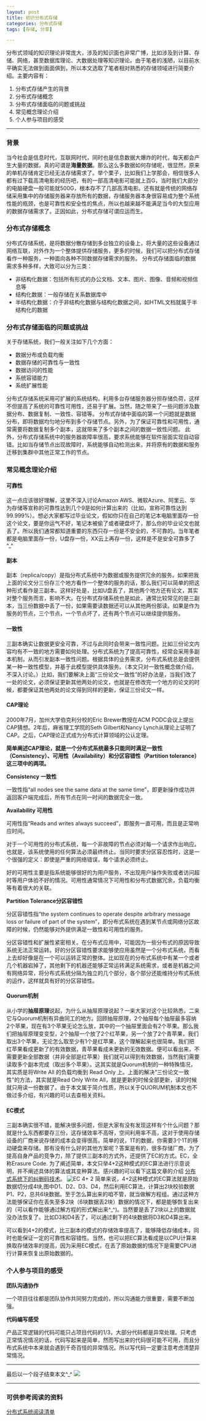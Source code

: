 ```yaml
---
layout: post
title: 初识分布式存储
categories: 分布式存储
tags: [存储, 分享]

---
```


分布式领域的知识理论非常庞大，涉及的知识面也非常广博，比如涉及到计算、存储、网络，甚至数据库理论、大数据处理等知识理论。由于笔者的浅陋，以目前水平确实无法做到面面俱到，所以本文选取了笔者相对熟悉的存储领域进行简要介绍。主要内容有：

1. 分布式存储产生的背景
2. 分布式存储概念
3. 分布式存储面临的问题或挑战
4. 常见概念理论介绍
5. 个人参与项目的感受

***

### 背景
当今社会是信息时代，互联网时代，同时也是信息数据大爆炸的时代，每天都会产生大量的数据，真的可谓是**海量数据**。那么这么多数据如何存储呢，很显然，原来的单机存储肯定已经无法存储需求了。举个栗子，比如我们上学那会，相信很多人都有过下载高清电影的经历吧，有的一部高清电影可能就上百G，当时我们大部分的电脑硬盘一般可能就500G，根本存不了几部高清电影。还有就是传统的网络存储采用集中的存储服务器来存放所有的数据，存储服务器本身很容易成为整个系统性能的瓶颈，也是可靠性和安全性的焦点，所以也越来越不能满足当今的大型应用的数据存储需求了。正因如此，分布式存储可谓应运而生。

### 分布式存储概念
分布式存储系统，是将数据分散存储到多台独立的设备上，将大量的这些设备通过网络互联，对外作为一个整体提供存储服务，更多的时候，我们可以把分布式存储看作一种服务，一种面向各种不同数据存储需求的服务。
分布式存储面临的数据需求多种多样，大致可以分为三类：
* 非结构化数据：包括所有形式的办公文档、文本、图片、图像、音频和视频信息等
* 结构化数据：一般存储在关系数据库中
* 半结构化数据：介于非结构化数据与结构化数据之间，如HTML文档就属于半结构化的数据

### 分布式存储面临的问题或挑战
关于存储系统，我们一般关注如下几个方面：

* 数据分布或负载均衡
* 数据存储的可靠性与一致性
* 数据访问的性能
* 系统容错能力
* 系统扩展性能

分布式存储系统采用可扩展的系统结构，利用多台存储服务器分担存储负荷，这样不但提高了系统的可靠性可用性，还易于扩展。当然，随之带来了一些问题涉及数据分布、数据复制、一致性、容错等。
分布式存储中面临的第一个问题就是数据分布，即将数据均匀地分布到多个存储节点。另外，为了保证可靠性和可用性，通常需要将数据复制多个副本，这就带来了多个副本之间的数据一致性问题。
此外，分布式存储系统中的服务器故障率很高，要求系统能够在软件层面实现自动容错。比如当存储节点出现故障时，系统能够自动检测出来，并将原有的数据和服务迁移到集群中其他正常工作的节点。

### 常见概念理论介绍

#### 可靠性
这一点应该很好理解，这里不深入讨论Amazon AWS、微软Azure、阿里云、华为存储等宣称的可靠性达到几个9是如何计算出来的（比如，宣称可靠性达到99.999%）。想必大家都写过毕业论文，假如你只在自己的笔记本电脑里面存一份这个论文，要是你运气不好，笔记本被偷了或者硬盘坏了，那么你的毕业论文也就丢了。所以我们通常都知道重要的东西只存一份是不安全的，不可靠的。当年笔者都是电脑里面存一份，U盘存一份，XX云上再存一份，这样是不是安全可靠多了 \^_^

#### 副本
副本（replica/copy）是指分布式系统中为数据或服务提供冗余的服务。如果把我上面的论文分三份存三个地方看作一个整体的服务的话，那么我们可以简单的把这种形式看作是三副本。这样好处是，比如U盘丢了，其他两个地方还有论文，其实对整个服务而言，影响不大。在分布式存储系统也是如此，通常比较常见的是三副本，当三份数据中丢了一份，如果需要读数据还可以从其他两份那读。如果是作为服务的节点，三个节点，一个节点坏了，还有两个节点可以继续提供服务。

#### 一致性
三副本确实让数据更安全可靠，不过与此同时会带来一致性问题。比如三份论文内容均有不一致的地方需要如何处理。分布式系统为了提高可靠性，经常会采用多副本机制，从而引发副本一致性问题。根据具体的业务需求，分布式系统总是会提供某一种一致性模型，并基于此模型提供具体服务。（本文只对一致性概念做介绍，不深入讨论。）比如，我们要解决上面“三份论文一致性”的好办法是，当我们改了一处的论文，必须保证更新其他两处的论文，也就是在修改完一个地方的论文的时候，都要保证其他两处的论文得到同样的更新，保证三份论文一样。

#### CAP理论
2000年7月，加州大学伯克利分校的Eric Brewer教授在ACM PODC会议上提出CAP猜想。2年后，麻省理工学院的Seth Gilbert和Nancy Lynch从理论上证明了CAP。之后，CAP理论正式成为分布式计算领域的公认定理。

**简单阐述CAP理论，就是一个分布式系统最多只能同时满足一致性（Consistency）、可用性（Availability）和分区容错性（Partition tolerance）这三项中的两项。**

**Consistency 一致性**

一致性指“all nodes see the same data at the same time”，即更新操作成功并返回客户端完成后，所有节点在同一时间的数据完全一致。


**Availability 可用性**

可用性指“Reads and writes always succeed”，即服务一直可用，而且是正常响应时间。

对于一个可用性的分布式系统，每一个非故障的节点必须对每一个请求作出响应。也就是，该系统使用的任何算法必须最终终止。当同时要求分区容忍性时，这是一个很强的定义：即使是严重的网络错误，每个请求必须终止。

好的可用性主要是指系统能够很好的为用户服务，不出现用户操作失败或者访问超时等用户体验不好的情况。可用性通常情况下可用性和分布式数据冗余，负载均衡等有着很大的关联。

**Partition Tolerance分区容错性**

分区容错性指“the system continues to operate despite arbitrary message loss or failure of part of the system”，即分布式系统在遇到某节点或网络分区故障的时候，仍然能够对外提供满足一致性和可用性的服务。

分区容错性和扩展性紧密相关。在分布式应用中，可能因为一些分布式的原因导致系统无法正常运转。好的分区容错性要求能够使应用虽然是一个分布式系统，而看上去却好像是在一个可以运转正常的整体。比如现在的分布式系统中有某一个或者几个机器宕掉了，其他剩下的机器还能够正常运转满足系统需求，或者是机器之间有网络异常，将分布式系统分隔为独立的几个部分，各个部分还能维持分布式系统的运作，这样就具有好的分区容错性。

#### Quorum机制

从小学的**抽屉原理**说起，为什么从抽屉原理说起？一来大家对这个比较熟悉，二来它与Quorum机制有异曲同工的地方。回顾抽屉原理，2个抽屉每个抽屉最多容纳2个苹果，现在有3个苹果无论怎么放，其中的一个抽屉里面会有2个苹果。那么我们把抽屉原理变变型，2个抽屉一个放了2个红苹果，另一个放了2个青苹果，我们取出3个苹果，无论怎么取至少有1个是红苹果，这个理解起来也很简单。我们把红苹果看成更新了的有效数据，青苹果看成未更新的无效数据。便可以看出来，不需要更新全部数据（并非全部是红苹果）我们就可以得到有效数据，当然我们需要读取多个副本完成（取出多个苹果）。这其实就是Quorum机制的一种特殊情况，其实质是将Write All 的负载均衡到 Read Only 上。上面的解决“三份论文一致性”的方法，其实就是Read Only Write All，就是更新的时候全部更新，读的时候就只用读一份数据了。由于本文属于简介性质，所以关于QUORUM机制本文也不做过多介绍，有兴趣的可以去查相关资料。

#### EC模式
三副本确实很不错，能解决很多问题，但是大家有没有发现这样有个什么问题？那就是什么东西都要存三份，这存储效率不高呀，空间利用率不高，这对于使用存储设备的厂商来说存储的成本会变得很高，简单的说，1T的数据，你需要3个1T的移动硬盘来存储。那有没有什么好的其他方案呢？答案是有的，很多存储厂商，为了提高自身产品的竞争力，除了提供三副本的方式外，还提供了EC的方式。EC，全称Erasure Code.
为了阐述简单，本文只举4+2这种模式的EC算法进行示意说明，并不阐述具体的算法或其变种算法。感兴趣的可以看下这篇文章的介绍
[分布式系统下的纠删码技术](http://blog.csdn.net/u011026968/article/details/52295666)。
![EC 4+ 2](http://ww4.sinaimg.cn/mw690/71c65545jw1fb6z22ykkaj20tq0c4dg7.jpg)
简单来说，4+2这种模式的EC算法就是原始数据切分成4块,图中D1、D2、D3、D4，然后利用EC算法，计算出2块校验数据P1、P2，总共6块数据。至于怎么算出来的咱不管，就当做解方程组。通过这种方法能够保证你在丢失至多2块（6块数据丢2块）数据的情况下，都是能够恢复出来的（可以看作能够通过解方程的形式解出来\^_\^)。当然要是丢了2块以上的数据就没办法恢复了。比如D3和D4丢了，可以通过剩下的4块数据将D3和D4算出来。

可以看到4+2的模式，比三副本的模式的存储效率提高了，能够降低存储成本，同时也能保证一定的可靠性和容错性。当然，也可以把EC算法看成是以CPU计算来换取存储效率的提高，因为采用EC模式，在丢了原始数据的情况下是需要CPU进行计算来恢复出原始数据的。


### 个人参与项目的感受

**团队沟通协作**

一个项目往往都是团队协作共同努力完成的，所以沟通能力很重要，需要不断加强。

**代码编写感受**

产品正常逻辑的代码可能只占项目代码的1/3，大部分代码都是异常处理。只考虑正常情况情况的话，代码写起来是简单，然而写出来的代码很可能不可用，而且分布式系统中本来就会遇到千奇百怪的异常情况。所以写代码一定要注意考虑清楚异常情况。




***

最后以一个段子结束本文\^_^
![](http://ww1.sinaimg.cn/mw690/71c65545jw1fb6zed0v7zj20zk0k0abd.jpg)

***

### 可供参考阅读的资料

[分布式系统阅读清单](http://blog.jobbole.com/84575/)